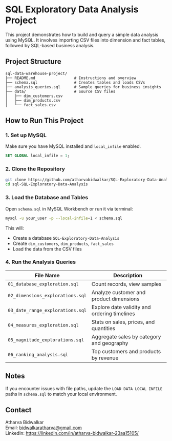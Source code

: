 # SQL Exploratory Data Analysis Project

This project demonstrates how to build and query a simple data analysis using MySQL. It involves importing CSV files into dimension and fact tables, followed by SQL-based business analysis.

## Project Structure

```
sql-data-warehouse-project/
├── README.md                 # Instructions and overview
├── schema.sql                # Creates tables and loads CSVs
├── analysis_queries.sql      # Sample queries for business insights
├── data/                     # Source CSV files
│   ├── dim_customers.csv
│   ├── dim_products.csv
│   └── fact_sales.csv
```

## How to Run This Project

### 1. Set up MySQL

Make sure you have MySQL installed and `local_infile` enabled.

```sql
SET GLOBAL local_infile = 1;
```

### 2. Clone the Repository

```bash
git clone https://github.com/atharvabidwalkar/SQL-Exploratory-Data-Analysis.git
cd sql-SQL-Exploratory-Data-Analysis
```

### 3. Load the Database and Tables

Open `schema.sql` in MySQL Workbench or run it via terminal:

```bash
mysql -u your_user -p --local-infile=1 < schema.sql
```

This will:
- Create a database `SQL-Exploratory-Data-Analysis`
- Create `dim_customers`, `dim_products`, `fact_sales`
- Load the data from the CSV files

### 4. Run the Analysis Queries
| File Name                     | Description                                      |
|------------------------------|--------------------------------------------------|
| `01_database_exploration.sql`    | Count records, view samples                     |
| `02_dimensions_explorations.sql` | Analyze customer and product dimensions         |
| `03_date_range_explorations.sql` | Explore date validity and ordering timelines    |
| `04_measures_exploration.sql`    | Stats on sales, prices, and quantities          |
| `05_magnitude_explorations.sql`  | Aggregate sales by category and geography       |
| `06_ranking_analysis.sql`        | Top customers and products by revenue           |

## Notes

If you encounter issues with file paths, update the `LOAD DATA LOCAL INFILE` paths in `schema.sql` to match your local environment.

## Contact

Atharva Bidwalkar  
Email: bidwalkaratharva@gmail.com  
LinkedIn: https://linkedin.com/in/atharva-bidwalkar-23aa15105/
